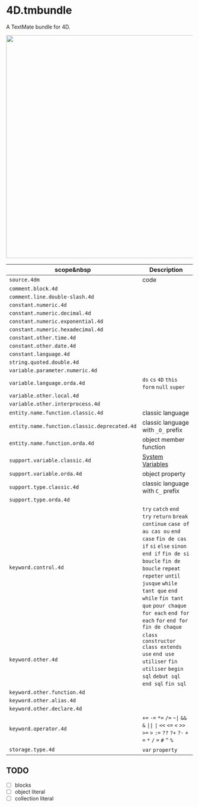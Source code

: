 # 4D.tmbundle
A TextMate bundle for 4D.

<img src="https://github.com/user-attachments/assets/c9073aa9-1202-4dbc-a873-fa9a9e870334" width=600 height=auto />

|scope&nbsp|Description|
|-|-|
|`source.4dm`|code|
|`comment.block.4d`||
|`comment.line.double-slash.4d`||
|`constant.numeric.4d`||
|`constant.numeric.decimal.4d`||
|`constant.numeric.exponential.4d`||
|`constant.numeric.hexadecimal.4d`||
|`constant.other.time.4d`||
|`constant.other.date.4d`||
|`constant.language.4d`||
|`string.quoted.double.4d`||
|`variable.parameter.numeric.4d`||
|`variable.language.orda.4d`|`ds` `cs` `4D` `this` `form` `null` `super`|
|`variable.other.local.4d`||
|`variable.other.interprocess.4d`||
|`entity.name.function.classic.4d`|classic language|
|`entity.name.function.classic.deprecated.4d`|classic language with `_O_` prefix|
|`entity.name.function.orda.4d`|object member function|
|`support.variable.classic.4d`|[System Variables](https://developer.4d.com/docs/Concepts/variables#system-variables)|
|`support.variable.orda.4d`|object property|
|`support.type.classic.4d`|classic language with `C_` prefix|
|`support.type.orda.4d`||
|`keyword.control.4d`|`try` `catch` `end try` `return` `break` `continue` `case of` `au cas ou` `end case` `fin de cas` `if` `si` `else` `sinon` `end if` `fin de si` `boucle` `fin de boucle` `repeat` `repeter` `until` `jusque` `while` `tant que` `end while` `fin tant que` `pour chaque` `for each` `end for each` `for` `end for` `fin de chaque`|
|`keyword.other.4d`|`class constructor` `class extends` `use` `end use` `utiliser` `fin utiliser` `begin sql` `debut sql` `end sql` `fin sql`|
|`keyword.other.function.4d`||
|`keyword.other.alias.4d`||
|`keyword.other.declare.4d`||
|`keyword.operator.4d`|`+=` `-=` `*=` `/=` `~\|` `&&` `&` `\|\|` `\|` `<<` `<=` `<` `>>` `>=` `>` `:=` `??` `?+` `?-` `+` `=` `*` `/` `=` `#` `^` `%`|
|`storage.type.4d`|`var` `property`|

## TODO

- [ ] blocks
- [ ] object literal
- [ ] collection literal
